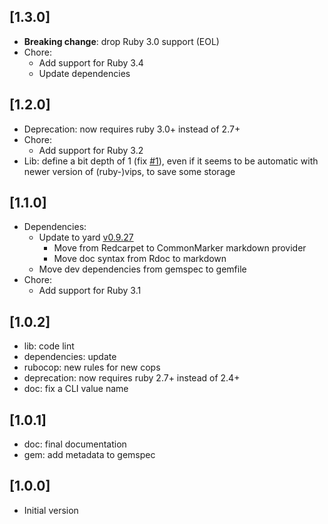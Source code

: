 ## [1.3.0]

- **Breaking change**: drop Ruby 3.0 support (EOL)
- Chore:
  - Add support for Ruby 3.4
  - Update dependencies

## [1.2.0]

- Deprecation: now requires ruby 3.0+ instead of 2.7+
- Chore:
  - Add support for Ruby 3.2
- Lib: define a bit depth of 1 (fix [#1](https://github.com/noraj/PixelChart/issues/1)), even if it seems to be automatic with newer version of (ruby-)vips, to save some storage

## [1.1.0]

- Dependencies:
  - Update to yard [v0.9.27](https://github.com/lsegal/yard/releases/tag/v0.9.27)
    - Move from Redcarpet to CommonMarker markdown provider
    - Move doc syntax from Rdoc to markdown
  - Move dev dependencies from gemspec to gemfile
- Chore:
  - Add support for Ruby 3.1

## [1.0.2]

- lib: code lint
- dependencies: update
- rubocop: new rules for new cops
- deprecation: now requires ruby 2.7+ instead of 2.4+
- doc: fix a CLI value name

## [1.0.1]

- doc: final documentation
- gem: add metadata to gemspec

## [1.0.0]

- Initial version
